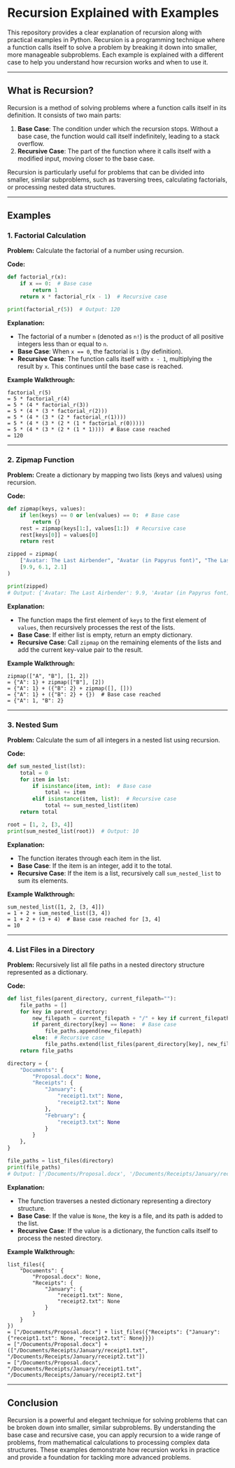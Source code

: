 # Recursion Explained with Examples

This repository provides a clear explanation of recursion along with practical examples in Python. Recursion is a programming technique where a function calls itself to solve a problem by breaking it down into smaller, more manageable subproblems. Each example is explained with a different case to help you understand how recursion works and when to use it.

---

## What is Recursion?

Recursion is a method of solving problems where a function calls itself in its definition. It consists of two main parts:

1. **Base Case**: The condition under which the recursion stops. Without a base case, the function would call itself indefinitely, leading to a stack overflow.
2. **Recursive Case**: The part of the function where it calls itself with a modified input, moving closer to the base case.

Recursion is particularly useful for problems that can be divided into smaller, similar subproblems, such as traversing trees, calculating factorials, or processing nested data structures.

---

## Examples

### 1. Factorial Calculation

**Problem:** Calculate the factorial of a number using recursion.

**Code:**

```python
def factorial_r(x):
    if x == 0:  # Base case
        return 1
    return x * factorial_r(x - 1)  # Recursive case

print(factorial_r(5))  # Output: 120
```

**Explanation:**

- The factorial of a number `n` (denoted as `n!`) is the product of all positive integers less than or equal to `n`.
- **Base Case**: When `x == 0`, the factorial is `1` (by definition).
- **Recursive Case**: The function calls itself with `x - 1`, multiplying the result by `x`. This continues until the base case is reached.

**Example Walkthrough:**

```
factorial_r(5)
= 5 * factorial_r(4)
= 5 * (4 * factorial_r(3))
= 5 * (4 * (3 * factorial_r(2)))
= 5 * (4 * (3 * (2 * factorial_r(1))))
= 5 * (4 * (3 * (2 * (1 * factorial_r(0)))))
= 5 * (4 * (3 * (2 * (1 * 1))))  # Base case reached
= 120
```

---

### 2. Zipmap Function

**Problem:** Create a dictionary by mapping two lists (keys and values) using recursion.

**Code:**

```python
def zipmap(keys, values):
    if len(keys) == 0 or len(values) == 0:  # Base case
        return {}
    rest = zipmap(keys[1:], values[1:])  # Recursive case
    rest[keys[0]] = values[0]
    return rest

zipped = zipmap(
    ["Avatar: The Last Airbender", "Avatar (in Papyrus font)", "The Last Airbender (Live Action)"],
    [9.9, 6.1, 2.1]
)

print(zipped)
# Output: {'Avatar: The Last Airbender': 9.9, 'Avatar (in Papyrus font)': 6.1, 'The Last Airbender (Live Action)': 2.1}
```

**Explanation:**

- The function maps the first element of `keys` to the first element of `values`, then recursively processes the rest of the lists.
- **Base Case**: If either list is empty, return an empty dictionary.
- **Recursive Case**: Call `zipmap` on the remaining elements of the lists and add the current key-value pair to the result.

**Example Walkthrough:**

```
zipmap(["A", "B"], [1, 2])
= {"A": 1} + zipmap(["B"], [2])
= {"A": 1} + ({"B": 2} + zipmap([], []))
= {"A": 1} + ({"B": 2} + {})  # Base case reached
= {"A": 1, "B": 2}
```

---

### 3. Nested Sum

**Problem:** Calculate the sum of all integers in a nested list using recursion.

**Code:**

```python
def sum_nested_list(lst):
    total = 0
    for item in lst:
        if isinstance(item, int):  # Base case
            total += item
        elif isinstance(item, list):  # Recursive case
            total += sum_nested_list(item)
    return total

root = [1, 2, [3, 4]]
print(sum_nested_list(root))  # Output: 10
```

**Explanation:**

- The function iterates through each item in the list.
- **Base Case**: If the item is an integer, add it to the total.
- **Recursive Case**: If the item is a list, recursively call `sum_nested_list` to sum its elements.

**Example Walkthrough:**

```
sum_nested_list([1, 2, [3, 4]])
= 1 + 2 + sum_nested_list([3, 4])
= 1 + 2 + (3 + 4)  # Base case reached for [3, 4]
= 10
```

---

### 4. List Files in a Directory

**Problem:** Recursively list all file paths in a nested directory structure represented as a dictionary.

**Code:**

```python
def list_files(parent_directory, current_filepath=""):
    file_paths = []
    for key in parent_directory:
        new_filepath = current_filepath + "/" + key if current_filepath else key
        if parent_directory[key] == None:  # Base case
            file_paths.append(new_filepath)
        else:  # Recursive case
            file_paths.extend(list_files(parent_directory[key], new_filepath))
    return file_paths

directory = {
    "Documents": {
        "Proposal.docx": None,
        "Receipts": {
            "January": {
                "receipt1.txt": None,
                "receipt2.txt": None
            },
            "February": {
                "receipt3.txt": None
            }
        }
    },
}

file_paths = list_files(directory)
print(file_paths)
# Output: ['/Documents/Proposal.docx', '/Documents/Receipts/January/receipt1.txt', '/Documents/Receipts/January/receipt2.txt', '/Documents/Receipts/February/receipt3.txt']
```

**Explanation:**

- The function traverses a nested dictionary representing a directory structure.
- **Base Case**: If the value is `None`, the key is a file, and its path is added to the list.
- **Recursive Case**: If the value is a dictionary, the function calls itself to process the nested directory.

**Example Walkthrough:**

```
list_files({
    "Documents": {
        "Proposal.docx": None,
        "Receipts": {
            "January": {
                "receipt1.txt": None,
                "receipt2.txt": None
            }
        }
    }
})
= ["/Documents/Proposal.docx"] + list_files({"Receipts": {"January": {"receipt1.txt": None, "receipt2.txt": None}}})
= ["/Documents/Proposal.docx"] + (["/Documents/Receipts/January/receipt1.txt", "/Documents/Receipts/January/receipt2.txt"])
= ["/Documents/Proposal.docx", "/Documents/Receipts/January/receipt1.txt", "/Documents/Receipts/January/receipt2.txt"]
```

---

## Conclusion

Recursion is a powerful and elegant technique for solving problems that can be broken down into smaller, similar subproblems. By understanding the base case and recursive case, you can apply recursion to a wide range of problems, from mathematical calculations to processing complex data structures. These examples demonstrate how recursion works in practice and provide a foundation for tackling more advanced problems.
